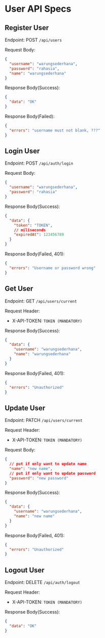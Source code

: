 # User API Specs

## Register User

Endpoint: POST `/api/users`

Request Body:

```json
{
  "username": "warungsederhana",
  "password": "rahasia",
  "name": "warungsederhana"
}
```

Response Body(Success):

```json
{
  "data": "OK"
}
```

Response Body(Failed):

```json
{
  "errors": "username must not blank, ???"
}
```

## Login User

Endpoint: POST `/api/auth/login`

Request Body:

```json
{
  "username": "warungsederhana",
  "password": "rahasia"
}
```

Response Body(Success):

```json
{
  "data": {
    "token": "TOKEN",
    // miliseconds
    "expiredAt": 123456789
  }
}
```

Response Body(Failed, 401):

```json
{
  "errors": "Username or password wrong"
}
```

## Get User

Endpoint: GET `/api/users/current`

Request Header:

- X-API-TOKEN: `TOKEN (MANDATORY)`

Response Body(Success):

```json
{
  "data": {
    "username": "warungsederhana",
    "name": "warungsederhana"
  }
}
```

Response Body(Failed, 401):

```json
{
  "errors": "Unauthorized"
}
```

## Update User

Endpoint: PATCH `/api/users/current`

Request Header:

- X-API-TOKEN: `TOKEN (MANDATORY)`

Request Body:

```json
{
  // put if only want to update name
  "name": "new name",
  // put if only want to update password
  "password": "new password"
}
```

Response Body(Success):

```json
{
  "data": {
    "username": "warungsederhana",
    "name": "new name"
  }
}
```

Response Body(Failed, 401):

```json
{
  "errors": "Unauthorized"
}
```

## Logout User

Endpoint: DELETE `/api/auth/logout`

Request Header:

- X-API-TOKEN: `TOKEN (MANDATORY)`

Response Body(Success):

```json
{
  "data": "OK"
}
```